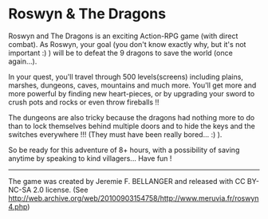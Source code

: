 # Roswyn & The Dragons

Roswyn and The Dragons is an exciting Action-RPG game (with direct combat). As Roswyn, your goal (you don't know exactly why, but it's not important :) ) will be to defeat the 9 dragons to save the world (once again...).

In your quest, you'll travel through 500 levels(screens) including plains, marshes, dungeons, caves, mountains and much more. You'll get more and more powerful by finding new heart-pieces, or by upgrading your sword to crush pots and rocks or even throw fireballs !!

The dungeons are also tricky because the dragons had nothing more to do than to lock themselves behind multiple doors and to hide the keys and the switches everywhere !!! (They must have been really bored... :) ).

So be ready for this adventure of 8+ hours, with a possibility of saving anytime by speaking to kind villagers... Have fun !

<hr/>

The game was created by Jeremie F. BELLANGER and released with CC BY-NC-SA 2.0 license. (See http://web.archive.org/web/20100903154758/http://www.meruvia.fr/roswyn4.php)

